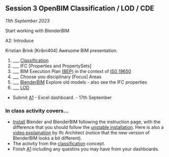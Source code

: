 ## Session 3 OpenBIM Classification / LOD / CDE

*11th September 2023*

Start working with BlenderBIM

A2: Introduce

Kristian Brink [Kribri404] Awesome BIM presentation.

1. ___ [Classification]
1. ___ IFC [Properties and PropertySets]
1. ___ BIM Execution Plan [(BEP)](/41934/Concepts/BIMExecutionPlan) in the context of [IS0 19650](/41934/Concepts/ISO19650)
1. ___ Choose you disciplinary [Focus] Areas
1. ___ [BlenderBIM](/41934/Concepts/BlenderBIM) Explore old models - also see the IFC properties
3. ___ [LOD](/41934/Concepts/LOD)

* Submit [A1](/41934/Assignments/A1) - Excel dashboard. - 17th September

### In class activity covers...

* [Install](https://blenderbim.org/docs/users/installation.html) Blender and BlenderBIM following the instruction page, with the difference that you should follow the [unstable installation](https://blenderbim.org/docs/devs/installation.html#unstable-installation). Here is also a [video explaination](https://www.youtube.com/watch?v=I-937k6fvKk&t=0s) by Ifc Architect (notice that the new version of BlenderBIM looks a bit different).
* The activity from the [classification] concept.
* Finish [A1] including any questins you may have from your dashboards.

[Classification]: /41934/Concepts/Classification
[A1]: /41934/Assignments/A1
